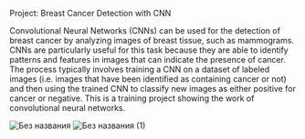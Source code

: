 Project: Breast Cancer Detection with CNN

Convolutional Neural Networks (CNNs) can be used for the detection of breast cancer by analyzing images of breast tissue, such as mammograms. CNNs are particularly useful for this task because they are able to identify patterns and features in images that can indicate the presence of cancer. The process typically involves training a CNN on a dataset of labeled images (i.e. images that have been identified as containing cancer or not) and then using the trained CNN to classify new images as either positive for cancer or negative. This is a training project showing the work of convolutional neural networks.

![Без названия](https://user-images.githubusercontent.com/98743344/213185030-ec45e6dd-a146-4c87-be6b-539f3e3b170b.png)
![Без названия (1)](https://user-images.githubusercontent.com/98743344/213185112-605c8a47-3161-41c7-bf5d-5887fa203b5c.png)
